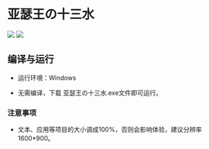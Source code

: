 # 亚瑟王の十三水
  [![](https://img.shields.io/badge/Language-Python-blue)](https://img.shields.io/badge/Language-Python-blue) [![](https://img.shields.io/badge/code%20quality-A-brightgreen)](https://app.codacy.com/manual/Yaobink/Shisanshui/dashboard?bid=14710957)
## 编译与运行

  - 运行环境：Windows


  - 无需编译，下载 亚瑟王の十三水.exe文件即可运行。

### 注意事项

  - 文本、应用等项目的大小调成100%，否则会影响体验，建议分辨率1600\*900。
